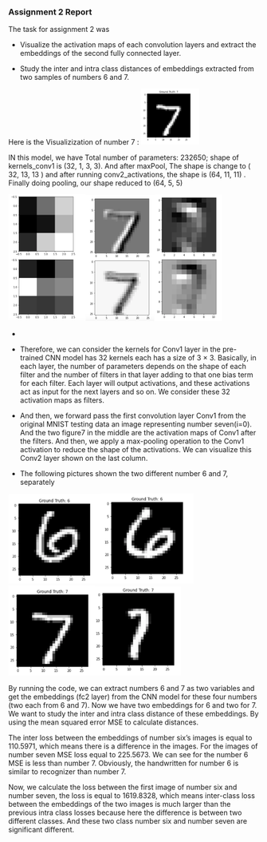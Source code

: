 ### Assignment 2 Report 

The task for assignment 2 was 

- Visualize the activation maps of each convolution layers and extract the embeddings of the second fully connected layer.

- Study the inter and intra class distances of embeddings extracted from two samples of numbers 6 and 7.

Here is the Visualizization of number 7 : <img src="${image}/image-20201214184547613.png" alt="image-20201214184547613" style="zoom:20%;" />

IN this model, we have Total number of parameters: 232650; shape of kernels_conv1 is (32, 1, 3, 3). And after maxPool, The shape is change to ( 32, 13, 13 ) and after running conv2_activations, the shape is (64, 11, 11) . Finally doing pooling, our shape reduced to  (64, 5, 5)



<img src="${image}/image-20201214183918361.png" alt="image-20201214183918361" style="zoom:25%;" /><img src="${image}/image-20201214183943803.png" alt="image-20201214183943803" style="zoom:25%;" /><img src="${image}/image-20201214184456108.png" alt="image-20201214184456108" style="zoom:25%;" />

- 

- Therefore, we can consider the kernels for Conv1 layer in the pre- trained CNN model has 32 kernels each has a size of 3 × 3. Basically, in each layer, the number of parameters depends on the shape of each filter and the number of filters in that layer adding to that one bias term for each filter. Each layer will output activations, and these activations act as input for the next layers and so on. We consider these 32 activation maps as filters.

- And then,  we forward pass the first convolution layer Conv1 from the original MNIST testing data an image representing number seven(i=0). And the two figure7 in the middle are the activation maps of Conv1 after the filters. And then, we apply a max-pooling operation to the Conv1 activation to reduce the shape of the activations. We can visualize this Conv2 layer shown on the last column. 

- The following pictures shown the two different number 6 and 7, separately 

<img src="${image}/image-20201214183323702.png" alt="image-20201214183323702" style="zoom:33%;" /><img src="${image}/image-20201214183334389.png" alt="image-20201214183334389" style="zoom:33%;" /><img src="${image}/image-20201214183416436.png" alt="image-20201214183416436" style="zoom:33%;" /><img src="${image}/image-20201214183453727.png" alt="image-20201214183453727" style="zoom:33%;" />

By running the code, we can extract numbers 6 and 7 as two variables and get the embeddings (fc2 layer) from the CNN model for these four numbers (two each from 6 and 7). Now we have two embeddings for 6 and two for 7. We want to study the inter and intra class distance of these embeddings. By using the mean squared error MSE to calculate distances.

The inter loss between the embeddings of number six’s images is equal to 110.5971, which means there is a difference in the images. For the images of number seven MSE loss equal to 225.5673. We can see for the number 6 MSE is less than number 7. Obviously, the handwritten for number 6 is similar to recognizer than number 7. 

Now, we calculate the loss between the first image of number six and number seven, the loss is equal to 1619.8328, which means inter-class loss between the embeddings of the two images is much larger than the previous intra class losses because here the difference is between two different classes. And these two class number six and number seven are significant different.